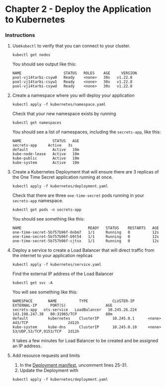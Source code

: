 # Chapter 2 - Deploy the Application to Kubernetes

### Instructions

1. Use`kubectl` to verify that you can connect to your cluster. 
    ```shell
    kubectl get nodes
    ```

    You should see output like this: 
    ```shell
    NAME                   STATUS   ROLES    AGE     VERSION
    pool-vj14tarbi-csyw0   Ready    <none>   30s   v1.22.8
    pool-vj14tarbi-csyw1   Ready    <none>   30s   v1.22.8
    pool-vj14tarbi-csywd   Ready    <none>   30s   v1.22.8
    ```

1. Create a namespace where you will deploy your application
    ```shell
    kubectl apply -f kubernetes/namespace.yaml
    ```

    Check that your new namespace exists by running 
    ```shell
    kubectl get namespaces
    ```

    You should see a list of namespaces, including the `secrets-app`, like this:
    ```shell
    NAME              STATUS   AGE
    secrets-app     Active   3s
    default           Active   10m
    kube-node-lease   Active   10m
    kube-public       Active   10m
    kube-system       Active   10m
    ```
1. Create a Kubernetes Deployment that will ensure there are 3 replicas of the One Time Secret application running at once.
    ```shell
    kubectl apply -f kubernetes/deployment.yaml
    ```
    Check that there are three `one-time-secret` pods running in your `secrets-app` namespace.
    ```shell
    kubectl get pods -n secrets-app
    ```
    You should see something like this:
    ```shell
    NAME                              READY   STATUS    RESTARTS   AGE
    one-time-secret-5b757b96f-6nbm7   1/1     Running   0          12s
    one-time-secret-5b757b96f-b9t54   1/1     Running   0          12s
    one-time-secret-5b757b96f-cjtsx   1/1     Running   0          12s
    ```

1. Deploy a service to create a Load Balancer that will direct traffic from the internet to your application replicas 
    ```shell
    kubectl apply -f kubernetes/service.yaml
    ```
    Find the external IP address of the Load Balancer
    ```shell
    kubectl get svc -A
    ```
    You will see something like this:
    ```shell
    NAMESPACE       NAME          TYPE           CLUSTER-IP      EXTERNAL-IP      PORT(S)                  AGE
    secrets-app   ots-service   LoadBalancer   10.245.26.224   143.198.247.38   80:31965/TCP             60m
    default         kubernetes    ClusterIP      10.245.0.1      <none>           443/TCP                  2d12h
    kube-system     kube-dns      ClusterIP      10.245.0.10     <none>           53/UDP,53/TCP,9153/TCP   2d12h
    ```
    It takes a few minutes for Load Balancer to be created and be assigned an IP address. 


1. Add resource requests and limits
    1. In the [Deployment manifest](./kubernetes/deployment.yaml), uncomment lines 25-31.
    1. Update the Deployment with 
    ```shell
    kubectl apply -f kubernetes/deployment.yaml
    ```







